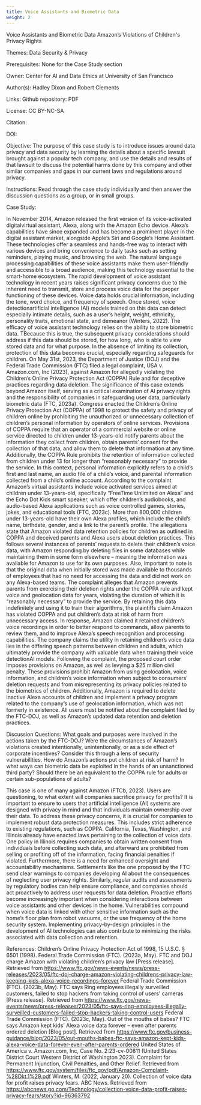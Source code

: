 ```yaml
---
title: Voice Assistants and Biometric Data
weight: 2
---
```


Voice Assistants and Biometric Data
Amazon’s Violations of Children's Privacy Rights

Themes:
Data Security & Privacy

Prerequisites:
None for the Case Study section

Owner:
Center for AI and Data Ethics at University of San Francisco

Author(s):
Hadley Dixon and Robert Clements

Links:
Github repository:
PDF

License:
CC BY-NC-SA

Citation:

DOI:

Objective:
The purpose of this case study is to introduce issues around data privacy and data security by learning the details about a specific lawsuit brought against a popular tech company, and use the details and results of that lawsuit to discuss the potential harms done by this company and other similar companies and gaps in our current laws and regulations around privacy.

Instructions:
Read through the case study individually and then answer the discussion questions as a group, or in small groups.

Case Study:

In November 2014, Amazon released the first version of its voice-activated digitalvirtual assistant, Alexa, along with the Amazon Echo device. Alexa’s capabilities have since expanded and has become a prominent player in the digital assistant market, alongside Apple’s Siri and Google’s Home Assistant. These technologies offer a seamless and hands-free way to interact with various devices and bring convenience to daily tasks such as setting reminders, playing music, and browsing the web. The natural language processing capabilities of these voice assistants make them user-friendly and accessible to a broad audience, making this technology essential to the smart-home ecosystem.
The rapid development of voice assistant technology in recent years raises significant privacy concerns due to the inherent need to transmit, store and process voice data for the proper functioning of these devices. Voice data holds crucial information, including the tone, word choice, and frequency of speech. Once stored, voice detectionartificial intelligence (AI) models trained on this data can detect especially intimate details, such as a user’s height, weight, ethnicity, personality traits, emotional state, and demeanor (Winters, 2022).  The efficacy of voice assistant technology relies on the ability to store biometric data. TBecause this is true, the subsequent privacy considerations should address if this data should be stored, for how long, who is able to view stored data and for what purpose. In the absence of limiting its collection, protection of this data becomes crucial, especially regarding safeguards for children.
On May 31st, 2023, the Department of Justice (DOJ) and the Federal Trade Commission (FTC) filed a legal complaint, USA v. Amazon.com, Inc (2023), against Amazon for allegedly violating the Children’s Online Privacy Protection Act (COPPA) Rule and for deceptive practices regarding data deletion. The significance of this case extends beyond Amazon itself, serving as a critical examination of AI privacy rights and the responsibility of companies in safeguarding user data, particularly biometric data (FTC, 2023a).
 Congress enacted the Children’s Online Privacy Protection Act (COPPA) of 1998 to protect the safety and privacy of children online by prohibiting the unauthorized or unnecessary collection of children’s personal information by operators of online services. Provisions of COPPA require that an operator of a commercial website or online service directed to children under 13-years-old notify parents about the information they collect from children, obtain parents’ consent for the collection of that data, and allow them to delete that information at any time. Additionally, the COPPA Rule prohibits the retention of information collected from children under 13 for longer than “reasonably necessary” to provide the service. In this context, personal information explicitly refers to a child’s first and last name, an audio file of a child’s voice, and parental information collected from a child’s online account.
According to the complaint Amazon’s virtual assistants include voice activated services aimed at children under 13-years-old, specifically “FreeTime Unlimited on Alexa” and the Echo Dot Kids smart speaker, which offer children’s audiobooks, and audio-based Alexa applications such as voice controlled games, stories, jokes, and educational tools (FTC, 2023c). More than 800,000 children under 13-years-old have their own Alexa profiles, which include the child’s name, birthdate, gender, and a link to the parent’s profile. The allegations state that Amazon violated data retention policies for children as outlined in COPPA and deceived parents and Alexa users about deletion practices. This follows several instances of parents’ requests to delete their children’s voice data, with Amazon responding by deleting files in some databases while maintaining them in some form elsewhere – meaning the information was available for Amazon to use for its own purposes. Also, important to note is that the original data when initially stored was made available to thousands of employees that had no need for accessing the data and did not work on any Alexa-based teams. The complaint alleges that Amazon prevents parents from exercising their deletion rights under the COPPA rule and kept voice and geolocation data for years, violating the duration of which it is “reasonably necessary” to provide the service. By retaining this data indefinitely and using it to train their algorithms, the plaintiffs claim Amazon has violated COPPA and put children’s data at risk of harm from unnecessary access.
 In response, Amazon claimed it retained children’s voice recordings in order to better respond to commands, allow parents to review them, and to improve Alexa’s speech recognition and processing capabilities. The company claims the utility in retaining children’s voice data lies in the differing speech patterns between children and adults, which ultimately provide the company with valuable data when training their voice detectionAI models.
Following the complaint, the proposed court order imposes provisions on Amazon, as well as levying a $25 million civil penalty. These provisions prohibit Amazon from using geolocation, voice information, and children’s voice information when subject to consumers’ deletion requests and from misrepresenting its privacy policies related to the biometrics of children. Additionally, Amazon is required to delete inactive Alexa accounts of children and implement a privacy program related to the company’s use of geolocation information, which was not formerly in existence. All users must be notified about the complaint filed by the FTC-DOJ, as well as Amazon’s updated data retention and deletion practices.

Discussion Questions:
What goals and purposes were involved in the actions taken by the FTC-DOJ?
Were the circumstances of Amazon’s violations created intentionally, unintentionally, or as a side effect of corporate incentives?
Consider this through a lens of security vulnerabilities. How do Amazon’s actions put children at risk of harm? In what ways can biometric data be exploited in the hands of an unsanctioned third party?
Should there be an equivalent to the COPPA rule for adults or certain sub-populations of adults?

This case is one of many against Amazon (FTCb, 2023). Users are questioning, to what extent will companies sacrifice privacy for profits?  It is important to ensure to users that artificial intelligence (AI) systems are designed with privacy in mind and that individuals maintain ownership over their data.
To address these privacy concerns, it is crucial for companies to implement robust data protection measures. This includes strict adherence to existing regulations, such as COPPA. California, Texas, Washington, and Illinois already have enacted laws pertaining to the collection of voice data. One policy in Illinois requires companies to obtain written consent from individuals before collecting such data, and afterward are prohibited from selling or profiting off of the information, facing financial penalties if violated. Furthermore, there is a need for enhanced oversight and accountability mechanisms. Settlements like the one proposed by the FTC send clear warnings to companies developing AI about the consequences of neglecting user privacy rights. Similarly, regular audits and assessments by regulatory bodies can help ensure compliance, and companies should act proactively to address user requests for data deletion. Proactive efforts become increasingly important when considering interactions between voice assistants and other devices in the home. Vulnerabilities compound when voice data is linked with other sensitive information such as the home’s floor plan from robot vacuums, or the use frequency of the home security system. Implementing privacy-by-design principles in the development of AI technologies can also contribute to minimizing the risks associated with data collection and retention.


References:
Children’s Online Privacy Protection Act of 1998, 15 U.S.C. § 6501 (1998).
Federal Trade Commission (FTC). (2023a, May). FTC and DOJ charge Amazon with violating children’s privacy law [Press release]. Retrieved from https://www.ftc.gov/news-events/news/press-releases/2023/05/ftc-doj-charge-amazon-violating-childrens-privacy-law-keeping-kids-alexa-voice-recordings-forever
Federal Trade Commission (FTC). (2023b, May). FTC says Ring employees illegally surveilled customers, failed to stop hackers from taking control of users' cameras [Press release]. Retrieved from https://www.ftc.gov/news-events/news/press-releases/2023/05/ftc-says-ring-employees-illegally-surveilled-customers-failed-stop-hackers-taking-control-users
Federal Trade Commission (FTC). (2023c, May). Out of the mouths of babes? FTC says Amazon kept kids’ Alexa voice data forever – even after parents ordered deletion [Blog post]. Retrieved from https://www.ftc.gov/business-guidance/blog/2023/05/out-mouths-babes-ftc-says-amazon-kept-kids-alexa-voice-data-forever-even-after-parents-ordered
United States of America v. Amazon.com, Inc, Case No. 2:23-cv-00811 (United States District Court Western District of Washington 2023). Complaint for Permanent Injunction, Civil Penalties, and Other Relief. Retrieved from https://www.ftc.gov/system/files/ftc_gov/pdf/Amazon-Complaint-%28Dkt.1%29.pdf
Winters, M. (2022, January 20). Collection of voice data for profit raises privacy fears. ABC News. Retrieved from https://abcnews.go.com/Technology/collection-voice-data-profit-raises-privacy-fears/story?id=96363792
